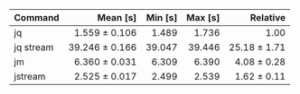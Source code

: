 | Command | Mean [s] | Min [s] | Max [s] | Relative |
|:---|---:|---:|---:|---:|
| jq | 1.559 ± 0.106 | 1.489 | 1.736 | 1.00 |
| jq stream | 39.246 ± 0.166 | 39.047 | 39.446 | 25.18 ± 1.71 |
| jm | 6.360 ± 0.031 | 6.309 | 6.390 | 4.08 ± 0.28 |
| jstream | 2.525 ± 0.017 | 2.499 | 2.539 | 1.62 ± 0.11 |
